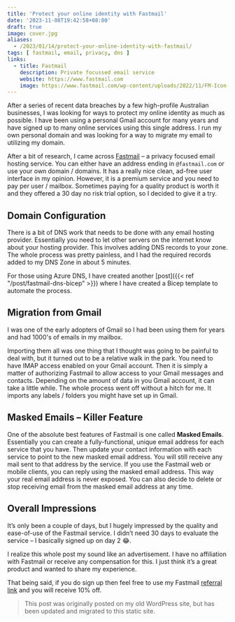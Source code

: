 ```yaml
---
title: 'Protect your online identity with Fastmail'
date: '2023-11-08T19:42:58+08:00'
draft: true
image: cover.jpg
aliases:
  - /2023/01/14/protect-your-online-identity-with-fastmail/
tags: [ fastmail, email, privacy, dns ]
links:
  - title: Fastmail
    description: Private focussed email service
    website: https://www.fastmail.com
    image: https://www.fastmail.com/wp-content/uploads/2022/11/FM-Icon-RGB.png
---
```

After a series of recent data breaches by a few high-profile Australian businesses, I was looking for ways to protect my online identity as much as possible. I have been using a personal Gmail account for many years and have signed up to many online services using this single address. I run my own personal domain and was looking for a way to migrate my email to utilizing my domain.

After a bit of research, I came across [Fastmail](https://ref.fm/u29228064) – a privacy focused email hosting service. You can either have an address ending in `@fastmail.com` or use your own domain / domains. It has a really nice clean, ad-free user interface in my opinion. However, it is a premium service and you need to pay per user / mailbox. Sometimes paying for a quality product is worth it and they offered a 30 day no risk trial option, so I decided to give it a try.

## Domain Configuration

There is a bit of DNS work that needs to be done with any email hosting provider. Essentially you need to let other servers on the internet know about your hosting provider. This involves adding DNS records to your zone. The whole process was pretty painless, and I had the required records added to my DNS Zone in about 5 minutes.

For those using Azure DNS, I have created another [post]({{< ref  "/post/fastmail-dns-bicep" >}}) where I have created a Bicep template to automate the process.

## Migration from Gmail

I was one of the early adopters of Gmail so I had been using them for years and had 1000's of emails in my mailbox.

Importing them all was one thing that I thought was going to be painful to deal with, but it turned out to be a relative walk in the park. You need to have IMAP access enabled on your Gmail account. Then it is simply a matter of authorizing Fastmail to allow access to your Gmail messages and contacts. Depending on the amount of data in you Gmail account, it can take a little while. The whole process went off without a hitch for me. It imports any labels / folders you might have set up in Gmail.

## Masked Emails – Killer Feature

One of the absolute best features of Fastmail is one called **Masked Emails**. Essentially you can create a fully-functional, unique email address for each service that you have. Then update your contact information with each service to point to the new masked email address. You will still receive any mail sent to that address by the service. If you use the Fastmail web or mobile clients, you can reply using the masked email address. This way your real email address is never exposed. You can also decide to delete or stop receiving email from the masked email address at any time.

## Overall Impressions

It’s only been a couple of days, but I hugely impressed by the quality and ease-of-use of the Fastmail service. I didn’t need 30 days to evaluate the service – I basically signed up on day 2 😂.

I realize this whole post my sound like an advertisement. I have no affiliation with Fastmail or receive any compensation for this. I just think it’s a great product and wanted to share my experience.

That being said, if you do sign up then feel free to use my Fastmail [referral link](https://ref.fm/u29228064) and you will receive 10% off.

> This post was originally posted on my old WordPress site, but has been updated and migrated to this static site.